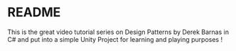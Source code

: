# README #

This is the great video tutorial series on Design Patterns by Derek Barnas in C# and put into a simple Unity Project for learning and playing purposes !